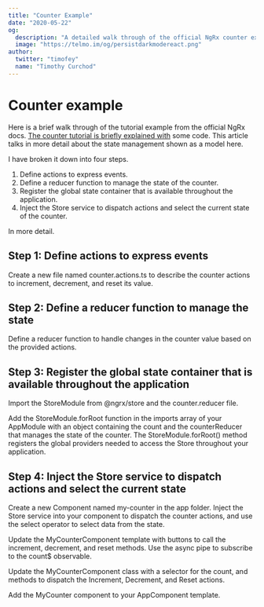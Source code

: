 ```yaml
---
title: "Counter Example"
date: "2020-05-22"
og:
  description: "A detailed walk through of the official NgRx counter example"
  image: "https://telmo.im/og/persistdarkmodereact.png"
author:
  twitter: "timofey"
  name: "Timothy Curchod"
---
```



# Counter example

Here is a brief walk through of the tutorial example from the official NgRx docs.
[The counter tutorial is briefly explained with](https://ngrx.io/guide/store#tutorial) some code.  This article talks in more detail about the state management shown as a model here.

I have broken it down into four steps.

1. Define actions to express events.
2. Define a reducer function to manage the state of the counter.
3. Register the global state container that is available throughout the application.
4. Inject the Store service to dispatch actions and select the current state of the counter.

In more detail.

## Step 1: Define actions to express events

Create a new file named counter.actions.ts to describe the counter actions to increment, decrement, and reset its value.

## Step 2: Define a reducer function to manage the state

Define a reducer function to handle changes in the counter value based on the provided actions.

## Step 3: Register the global state container that is available throughout the application

Import the StoreModule from @ngrx/store and the counter.reducer file.

Add the StoreModule.forRoot function in the imports array of your AppModule with an object containing the count and the counterReducer that manages the state of the counter. The StoreModule.forRoot() method registers the global providers needed to access the Store throughout your application.

## Step 4: Inject the Store service to dispatch actions and select the current state

Create a new Component named my-counter in the app folder. Inject the Store service into your component to dispatch the counter actions, and use the select operator to select data from the state.

Update the MyCounterComponent template with buttons to call the increment, decrement, and reset methods. Use the async pipe to subscribe to the count\$ observable.

Update the MyCounterComponent class with a selector for the count, and methods to dispatch the Increment, Decrement, and Reset actions.

Add the MyCounter component to your AppComponent template.
